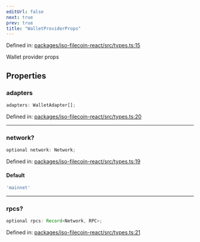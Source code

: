```yaml
---
editUrl: false
next: true
prev: true
title: "WalletProviderProps"
---
```


Defined in: [packages/iso-filecoin-react/src/types.ts:15](https://github.com/hugomrdias/filecoin/blob/main/packages/iso-filecoin-react/src/types.ts#L15)

Wallet provider props

## Properties

### adapters

```ts
adapters: WalletAdapter[];
```

Defined in: [packages/iso-filecoin-react/src/types.ts:20](https://github.com/hugomrdias/filecoin/blob/main/packages/iso-filecoin-react/src/types.ts#L20)

***

### network?

```ts
optional network: Network;
```

Defined in: [packages/iso-filecoin-react/src/types.ts:19](https://github.com/hugomrdias/filecoin/blob/main/packages/iso-filecoin-react/src/types.ts#L19)

#### Default

```ts
'mainnet'
```

***

### rpcs?

```ts
optional rpcs: Record<Network, RPC>;
```

Defined in: [packages/iso-filecoin-react/src/types.ts:21](https://github.com/hugomrdias/filecoin/blob/main/packages/iso-filecoin-react/src/types.ts#L21)
